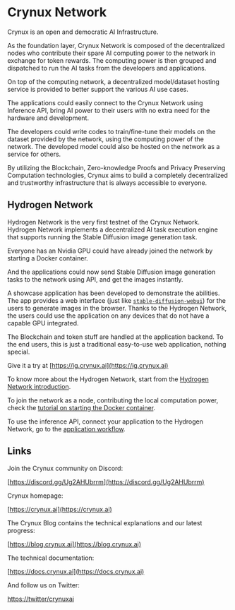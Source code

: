 # Crynux Network

Crynux is an open and democratic AI Infrastructure.

As the foundation layer, Crynux Network is composed of the decentralized nodes who contribute their spare AI computing power to the network in exchange for token rewards. The computing power is then grouped and dispatched to run the AI tasks from the developers and applications.

On top of the computing network, a decentralized model/dataset hosting service is provided to better support the various AI use cases.

The applications could easily connect to the Crynux Network using Inference API, bring AI power to their users with no extra need for the hardware and development.

The developers could write codes to train/fine-tune their models on the dataset provided by the network, using the computing power of the network. The developed model could also be hosted on the network as a service for others.

By utilizing the Blockchain, Zero-knowledge Proofs and Privacy Preserving Computation technologies, Crynux aims to build a completely decentralized and trustworthy infrastructure that is always accessible to everyone.

## Hydrogen Network

Hydrogen Network is the very first testnet of the Crynux Network. Hydrogen Network implements a decentralized AI task execution engine that supports running the Stable Diffusion image generation task.

Everyone has an Nvidia GPU could have already joined the network by starting a Docker container.

And the applications could now send Stable Diffusion image generation tasks to the network using API, and get the images instantly.

A showcase application has been developed to demonstrate the abilities. The app provides a web interface (just like [`stable-diffusion-webui`](https://github.com/AUTOMATIC1111/stable-diffusion-webui)) for the users to generate images in the browser. Thanks to the Hydrogen Network, the users could use the application on any devices that do not have a capable GPU integrated.

The Blockchain and token stuff are handled at the application backend. To the end users, this is just a traditional easy-to-use web application, nothing special.

Give it a try at [https://ig.crynux.ai](https://ig.crynux.ai)

To know more about the Hydrogen Network, start from the [Hydrogen Network introduction](https://docs.crynux.ai/hydrogen-network).

To join the network as a node, contributing the local computation power, check the [tutorial on starting the Docker container](https://docs.crynux.ai/node-hosting/join-the-network).

To use the inference API, connect your application to the Hydrogen Network, go to the [application workflow](https://docs.crynux.ai/application-development/application-workflow).

## Links

Join the Crynux community on Discord:

[https://discord.gg/Ug2AHUbrrm](https://discord.gg/Ug2AHUbrrm)

Crynux homepage:

[https://crynux.ai](https://crynux.ai)

The Crynux Blog contains the technical explanations and our latest progress:

[https://blog.crynux.ai](https://blog.crynux.ai)

The technical documentation:

[https://docs.crynux.ai](https://docs.crynux.ai)

And follow us on Twitter:

[https://twitter/crynuxai](https://twitter/crynuxai)
